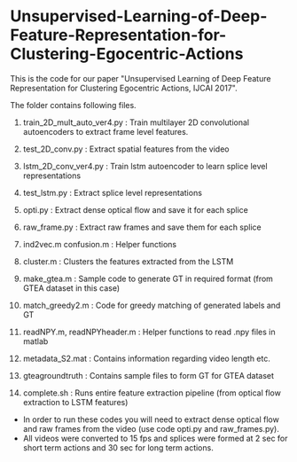 # Unsupervised-Learning-of-Deep-Feature-Representation-for-Clustering-Egocentric-Actions

This is the code for our paper "Unsupervised Learning of Deep Feature Representation for Clustering Egocentric Actions, IJCAI 2017".

The folder contains following files.

1) train_2D_mult_auto_ver4.py  :  Train multilayer 2D convolutional autoencoders to extract frame level features.
2) test_2D_conv.py             :  Extract spatial features from the video
3) lstm_2D_conv_ver4.py        :  Train lstm autoencoder to learn splice level representations
4) test_lstm.py                :  Extract splice level representations
5) opti.py                     :  Extract dense optical flow and save it for each splice
6) raw_frame.py                :  Extract raw frames and save them for each splice

7) ind2vec.m confusion.m       :  Helper functions
8) cluster.m                   :  Clusters the features extracted from the LSTM
9) make_gtea.m                 :  Sample code to generate GT in required format (from GTEA dataset in this case)
10) match_greedy2.m             :  Code for greedy matching of generated labels and GT
11) readNPY.m, readNPYheader.m  :  Helper functions to read .npy files in matlab
12) metadata_S2.mat             :  Contains information regarding video length etc.

13) gteagroundtruth             :  Contains sample files to form GT for GTEA dataset
14) complete.sh 				   :  Runs entire feature extraction pipeline (from optical flow extraction to LSTM features)

* In order to run these codes you will need to extract dense optical flow and raw frames from the video (use code opti.py and raw_frames.py).
* All videos were converted to 15 fps and splices were formed at 2 sec for short term actions and 30 sec for long term actions.
